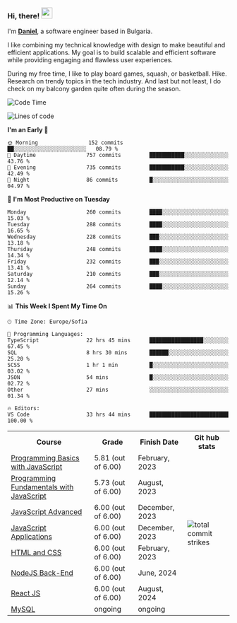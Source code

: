 ### Hi, there! <img src="https://emojis.slackmojis.com/emojis/images/1536351075/4594/blob-wave.gif" width="25"/>

I'm [**Daniel**](https://danielbatanov.netlify.app/), a software engineer based in Bulgaria.   

I like combining my technical knowledge with design to make beautiful and efficient applications. My goal is to build scalable and efficient software while providing engaging and flawless user experiences.

During my free time, I like to play board games, squash, or basketball. Hike. Research on trendy topics in the tech industry. And last but not least, I do check on my balcony garden quite often during the season.

<!--START_SECTION:waka-->
![Code Time](http://img.shields.io/badge/Code%20Time-1%2C226%20hrs%205%20mins-blue)

![Lines of code](https://img.shields.io/badge/From%20Hello%20World%20I%27ve%20Written-492.0%20thousand%20lines%20of%20code-blue)

**I'm an Early 🐤** 

```text
🌞 Morning                152 commits         ██░░░░░░░░░░░░░░░░░░░░░░░   08.79 % 
🌆 Daytime                757 commits         ███████████░░░░░░░░░░░░░░   43.76 % 
🌃 Evening                735 commits         ███████████░░░░░░░░░░░░░░   42.49 % 
🌙 Night                  86 commits          █░░░░░░░░░░░░░░░░░░░░░░░░   04.97 % 
```
📅 **I'm Most Productive on Tuesday** 

```text
Monday                   260 commits         ████░░░░░░░░░░░░░░░░░░░░░   15.03 % 
Tuesday                  288 commits         ████░░░░░░░░░░░░░░░░░░░░░   16.65 % 
Wednesday                228 commits         ███░░░░░░░░░░░░░░░░░░░░░░   13.18 % 
Thursday                 248 commits         ████░░░░░░░░░░░░░░░░░░░░░   14.34 % 
Friday                   232 commits         ███░░░░░░░░░░░░░░░░░░░░░░   13.41 % 
Saturday                 210 commits         ███░░░░░░░░░░░░░░░░░░░░░░   12.14 % 
Sunday                   264 commits         ████░░░░░░░░░░░░░░░░░░░░░   15.26 % 
```


📊 **This Week I Spent My Time On** 

```text
🕑︎ Time Zone: Europe/Sofia

💬 Programming Languages: 
TypeScript               22 hrs 45 mins      █████████████████░░░░░░░░   67.45 % 
SQL                      8 hrs 30 mins       ██████░░░░░░░░░░░░░░░░░░░   25.20 % 
SCSS                     1 hr 1 min          █░░░░░░░░░░░░░░░░░░░░░░░░   03.02 % 
JSON                     54 mins             █░░░░░░░░░░░░░░░░░░░░░░░░   02.72 % 
Other                    27 mins             ░░░░░░░░░░░░░░░░░░░░░░░░░   01.34 % 

🔥 Editors: 
VS Code                  33 hrs 44 mins      █████████████████████████   100.00 % 
```


<!--END_SECTION:waka-->


<table>
  <tr>
    <th>Course</th>
    <th>Grade</th>
    <th>Finish Date</th>
    <th>Git hub stats</th>
  </tr>
  <tr>
    <td><a href="https://softuni.bg/Certificates/Details/159814/4fcfee60">Programming Basics with JavaScript</a></td>
    <td>5.81 (out of 6.00)</td>
    <td>February, 2023</td>
    <td rowspan="8"><img align="center" src="https://github-readme-streak-stats.herokuapp.com/?user=batanoffs&layout=compact&hide_border=true" alt="total commit strikes"/></td>
  </tr>
  <tr>
    <td><a href="https://softuni.bg/Certificates/Details/180198/31625e83">Programming Fundamentals with JavaScript</a></td>
    <td>5.73 (out of 6.00)</td>
    <td>August, 2023</td>
  </tr>
  <tr>
    <td><a href="https://softuni.bg/Certificates/Details/195467/d2fe5f99">JavaScript Advanced</a></td>
    <td>6.00 (out of 6.00)</td>
    <td>December, 2023</td>
  </tr>
  <tr>
    <td><a href="https://softuni.bg/Certificates/Details/195298/1f9f9bde">JavaScript Applications</a></td>
    <td>6.00 (out of 6.00)</td>
    <td>December, 2023</td>
  </tr>
  <tr>
    <td><a href="https://softuni.bg/certificates/details/205221/f430eb0f">HTML and CSS</a></td>
    <td>6.00 (out of 6.00)</td>
    <td>February, 2023</td>
  </tr>
  <tr>
    <td><a href="https://softuni.bg/certificates/details/218275/6b86be8a">NodeJS Back-End</a></td>
    <td>6.00 (out of 6.00)</td>
    <td>June, 2024</td>
  </tr>
  <tr>
    <td><a href="https://softuni.bg/Certificates/Details/223751/509209a4">React JS</a></td>
    <td>6.00 (out of 6.00)</td>
    <td>August, 2024</td>
  </tr>
  <tr>
    <td><a href="">MySQL</a></td>
    <td> ongoing</td>
    <td> ongoing</td>
  </tr>
</table>

 <!-- <a href="#"><img align="center" src="https://github-profile-trophy.vercel.app/?username=batanoffs&column=-1&margin-w=8&margin-h=2" alt="GitHub Trophies" /></a> -->




